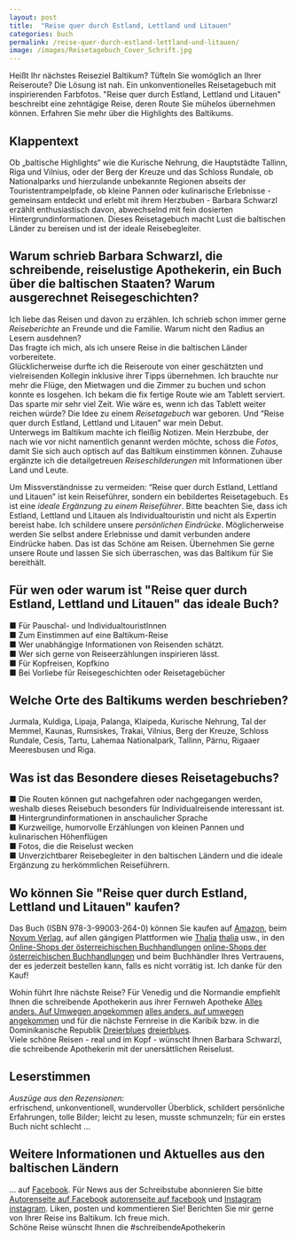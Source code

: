 ```yaml
---
layout: post
title:  "Reise quer durch Estland, Lettland und Litauen"
categories: buch
permalink: /reise-quer-durch-estland-lettland-und-litauen/
image: /images/Reisetagebuch_Cover_Schrift.jpg
---
```


Heißt Ihr nächstes Reiseziel Baltikum? Tüfteln Sie womöglich an Ihrer Reiseroute? Die Lösung ist nah. Ein unkonventionelles Reisetagebuch mit inspirierenden Farbfotos. "Reise quer durch Estland, Lettland und Litauen" beschreibt eine zehntägige Reise, deren Route Sie mühelos übernehmen können. Erfahren Sie mehr über die Highlights des Baltikums.


## Klappentext

Ob „baltische Highlights“ wie die Kurische Nehrung, die Hauptstädte Tallinn, Riga und Vilnius, oder der Berg der Kreuze und das Schloss Rundale, ob Nationalparks und hierzulande unbekannte Regionen abseits der Touristentrampelpfade, ob kleine Pannen oder kulinarische Erlebnisse - gemeinsam entdeckt und erlebt mit ihrem Herzbuben - Barbara Schwarzl erzählt enthusiastisch davon, abwechselnd mit fein dosierten Hintergrundinformationen. 
Dieses Reisetagebuch macht Lust die baltischen Länder zu bereisen und ist der ideale Reisebegleiter.


## Warum schrieb Barbara Schwarzl, die schreibende, reiselustige Apothekerin, ein Buch über die baltischen Staaten? Warum ausgerechnet Reisegeschichten?

Ich liebe das Reisen und davon zu erzählen. Ich schrieb schon immer gerne *Reiseberichte* an Freunde und die Familie. Warum nicht den Radius an Lesern ausdehnen? <br>
Das fragte ich mich, als ich unsere Reise in die baltischen Länder vorbereitete. <br>
Glücklicherweise durfte ich die Reiseroute von einer geschätzten und vielreisenden Kollegin inklusive ihrer Tipps übernehmen. Ich brauchte nur mehr die Flüge, den Mietwagen und die Zimmer zu buchen und schon konnte es losgehen. Ich bekam die fix fertige Route wie am Tablett serviert. Das sparte mir sehr viel Zeit. Wie wäre es, wenn ich das Tablett weiter reichen würde?
Die Idee zu einem *Reisetagebuch* war geboren. Und “Reise quer durch Estland, Lettland und Litauen” war mein Debut. <br>
Unterwegs im Baltikum machte ich fleißig Notizen. Mein Herzbube, der nach wie vor nicht namentlich genannt werden möchte, schoss die *Fotos*, damit Sie sich auch optisch auf das Baltikum einstimmen können. Zuhause ergänzte ich die detailgetreuen *Reiseschilderungen* mit Informationen über Land und Leute. <br>

Um Missverständnisse zu vermeiden: “Reise quer durch Estland, Lettland und Litauen” ist kein Reiseführer, sondern ein bebildertes Reisetagebuch. Es ist eine *ideale Ergänzung zu einem Reiseführer*. Bitte beachten Sie, dass ich Estland, Lettland und Litauen als Individualtouristin und nicht als Expertin bereist habe. Ich schildere unsere *persönlichen Eindrücke*. Möglicherweise werden Sie selbst andere Erlebnisse und damit verbunden andere Eindrücke haben. Das ist das Schöne am Reisen. Übernehmen Sie gerne unsere Route und lassen Sie sich überraschen, was das Baltikum für Sie bereithält. <br>



## Für wen oder warum ist "Reise quer durch Estland, Lettland und Litauen" das ideale Buch?

■ Für Pauschal- und IndividualtouristInnen <br>
■ Zum Einstimmen auf eine Baltikum-Reise <br>
■ Wer unabhängige Informationen von Reisenden schätzt. <br>
■ Wer sich gerne von Reiseerzählungen inspirieren lässt. <br>
■ Für Kopfreisen, Kopfkino <br>
■ Bei Vorliebe für Reisegeschichten oder Reisetagebücher <br>


## Welche Orte des Baltikums werden beschrieben?

Jurmala, Kuldiga, Lipaja, Palanga, Klaipeda, Kurische Nehrung, Tal der Memmel, Kaunas, Rumsiskes, Trakai, Vilnius, Berg der Kreuze, Schloss Rundale, Cesis, Tartu, Lahemaa Nationalpark, Tallinn, Pärnu, Rigaaer Meeresbusen und Riga.


## Was ist das Besondere dieses Reisetagebuchs?

■ Die Routen können gut nachgefahren oder nachgegangen werden, weshalb dieses Reisebuch besonders für Individualreisende interessant ist. <br>
■ Hintergrundinformationen in anschaulicher Sprache <br>
■ Kurzweilige, humorvolle Erzählungen von kleinen Pannen und kulinarischen Höhenflügen <br>
■ Fotos, die die Reiselust wecken <br>
■ Unverzichtbarer Reisebegleiter in den baltischen Ländern und die ideale Ergänzung zu herkömmlichen Reiseführern. <br> 


## Wo können Sie "Reise quer durch Estland, Lettland und Litauen" kaufen?

Das Buch (ISBN 978-3-99003-264-0) können Sie kaufen auf [Amazon][amazon], beim [Novum Verlag][novum verlag], auf allen gängigen Plattformen wie [Thalia] [thalia] usw., in den [Online-Shops der österreichischen Buchhandlungen] [online-Shops der österreichischen Buchhandlungen] und beim Buchhändler Ihres Vertrauens, der es jederzeit bestellen kann, falls es nicht vorrätig ist. Ich danke für den Kauf! <br> 

Wohin führt Ihre nächste Reise? Für Venedig und die Normandie empfiehlt Ihnen die schreibende Apothekerin aus ihrer Fernweh Apotheke [Alles anders. Auf Umwegen angekommen] [alles anders. auf umwegen angekommen] und für die nächste Fernreise in die Karibik bzw. in die Dominikanische Republik [Dreierblues] [dreierblues]. <br> Viele schöne Reisen - real und im Kopf - wünscht Ihnen Barbara Schwarzl, die schreibende Apothekerin mit der unersättlichen Reiselust.


## Leserstimmen
*Auszüge aus den Rezensionen*:<br>
erfrischend, unkonventionell, wundervoller Überblick, schildert persönliche Erfahrungen, tolle Bilder; leicht zu lesen, musste schmunzeln; für ein erstes Buch nicht schlecht ...


## Weitere Informationen und Aktuelles aus den baltischen Ländern
... auf [Facebook][facebook]. Für News aus der Schreibstube abonnieren Sie bitte [Autorenseite auf Facebook] [autorenseite auf facebook] und [Instagram] [instagram]. Liken, posten und kommentieren Sie! Berichten Sie mir gerne von Ihrer Reise ins Baltikum. Ich freue mich. <br> Schöne Reise wünscht Ihnen die #schreibendeApothekerin

[amazon]: https://www.amazon.de/Reise-Durch-Estland-Lettland-Litauen/dp/399003264X
[novum verlag]: https://www.novumverlag.com/buecher/ratgeber-sachbuch/sonstiges-allerlei/reise-quer-durch-estland-lettland-und-litauen.html

[alles anders. auf umwegen angekommen]: https://barbaraschwarzl.com/alles-anders-auf-umwegen-angekommen/
[dreierblues]: https://barbaraschwarzl.com/dreierblues/
[instagram]: https://www.instagram.com/schreibendeapothekerin/
[facebook]: https://www.facebook.com/Reise-quer-durch-Estland-Lettland-und-Litauen-251627861517218/
[online-Shops der österreichischen Buchhandlungen]: https://buchhandel.at/buchhandlung
[autorenseite auf facebook]: https://www.facebook.com/schreibendeApothekerin
[twitter]: https://twitter.com/BuchSchwarzl

[thalia]: https://www.thalia.at/suche?sq=barbara+schwarzl

